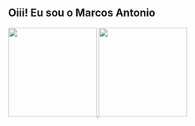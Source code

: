 ## Oiii! Eu sou o Marcos Antonio 
 <div>
  <a href="https://github.com/MarcosAGoncalves">
  <img height="180em" src="https://github-readme-stats.vercel.app/api?username=MarcosAGoncalves&show_icons=true&theme=dark&include_all_commits=true&count_private=true"/>
  <img height="180em" src="https://github-readme-stats.vercel.app/api/top-langs/?username=MarcosAGoncalves&layout=compact&langs_count=16&theme=dark&card_width=320"/>
</div>

